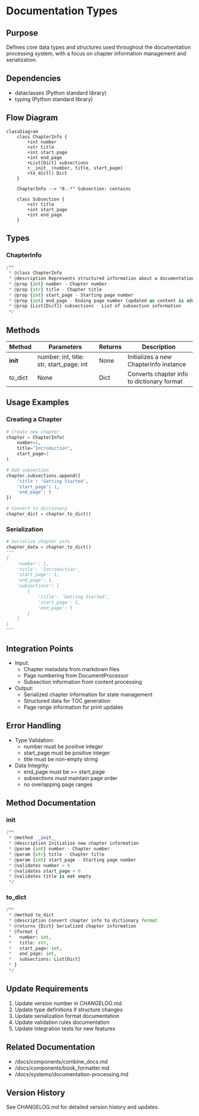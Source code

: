 # Documentation Types

## Purpose
Defines core data types and structures used throughout the documentation processing system, with a focus on chapter information management and serialization.

## Dependencies
- dataclasses (Python standard library)
- typing (Python standard library)

## Flow Diagram
```mermaid
classDiagram
    class ChapterInfo {
        +int number
        +str title
        +int start_page
        +int end_page
        +List[Dict] subsections
        +__init__(number, title, start_page)
        +to_dict() Dict
    }
    
    ChapterInfo --> "0..*" Subsection: contains
    
    class Subsection {
        +str title
        +int start_page
        +int end_page
    }
```

## Types

### ChapterInfo
```python
/**
 * @class ChapterInfo
 * @description Represents structured information about a documentation chapter
 * @prop {int} number - Chapter number
 * @prop {str} title - Chapter title
 * @prop {int} start_page - Starting page number
 * @prop {int} end_page - Ending page number (updated as content is added)
 * @prop {List[Dict]} subsections - List of subsection information
 */
```

## Methods

| Method | Parameters | Returns | Description |
|--------|------------|---------|-------------|
| __init__ | number: int, title: str, start_page: int | None | Initializes a new ChapterInfo instance |
| to_dict | None | Dict | Converts chapter info to dictionary format |

## Usage Examples

### Creating a Chapter
```python
# Create new chapter
chapter = ChapterInfo(
    number=1,
    title="Introduction",
    start_page=1
)

# Add subsection
chapter.subsections.append({
    'title': 'Getting Started',
    'start_page': 1,
    'end_page': 5
})

# Convert to dictionary
chapter_dict = chapter.to_dict()
```

### Serialization
```python
# Serialize chapter info
chapter_data = chapter.to_dict()
"""
{
    'number': 1,
    'title': 'Introduction',
    'start_page': 1,
    'end_page': 1,
    'subsections': [
        {
            'title': 'Getting Started',
            'start_page': 1,
            'end_page': 5
        }
    ]
}
"""
```

## Integration Points
- Input:
  - Chapter metadata from markdown files
  - Page numbering from DocumentProcessor
  - Subsection information from content processing
- Output:
  - Serialized chapter information for state management
  - Structured data for TOC generation
  - Page range information for print updates

## Error Handling
- Type Validation:
  - number must be positive integer
  - start_page must be positive integer
  - title must be non-empty string
- Data Integrity:
  - end_page must be >= start_page
  - subsections must maintain page order
  - no overlapping page ranges

## Method Documentation

### __init__
```python
/**
 * @method __init__
 * @description Initialize new chapter information
 * @param {int} number - Chapter number
 * @param {str} title - Chapter title
 * @param {int} start_page - Starting page number
 * @validates number > 0
 * @validates start_page > 0
 * @validates title is not empty
 */
```

### to_dict
```python
/**
 * @method to_dict
 * @description Convert chapter info to dictionary format
 * @returns {Dict} Serialized chapter information
 * @format {
 *   number: int,
 *   title: str,
 *   start_page: int,
 *   end_page: int,
 *   subsections: List[Dict]
 * }
 */
```

## Update Requirements
1. Update version number in CHANGELOG.md
2. Update type definitions if structure changes
3. Update serialization format documentation
4. Update validation rules documentation
5. Update integration tests for new features

## Related Documentation
- /docs/components/combine_docs.md
- /docs/components/book_formatter.md
- /docs/systems/documentation-processing.md

## Version History
See CHANGELOG.md for detailed version history and updates. 
